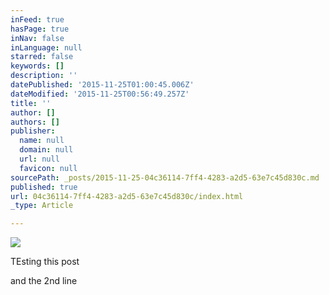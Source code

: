 ```yaml
---
inFeed: true
hasPage: true
inNav: false
inLanguage: null
starred: false
keywords: []
description: ''
datePublished: '2015-11-25T01:00:45.006Z'
dateModified: '2015-11-25T00:56:49.257Z'
title: ''
author: []
authors: []
publisher:
  name: null
  domain: null
  url: null
  favicon: null
sourcePath: _posts/2015-11-25-04c36114-7ff4-4283-a2d5-63e7c45d830c.md
published: true
url: 04c36114-7ff4-4283-a2d5-63e7c45d830c/index.html
_type: Article

---
```

![](https://the-grid-user-content.s3-us-west-2.amazonaws.com/1b3d0c4b-eaaf-452c-8b3c-25c24b2d46f8.png)

TEsting this post

and the 2nd line